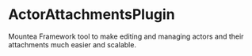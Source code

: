 # ActorAttachmentsPlugin
Mountea Framework tool to make editing and managing actors and their attachments much easier and scalable.
